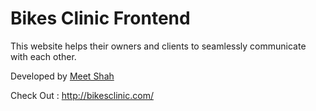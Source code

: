 # Bikes Clinic Frontend
This website helps their owners and clients to seamlessly communicate with each other.

Developed by [Meet Shah](https://github.com/meet2410shah)

Check Out : http://bikesclinic.com/
